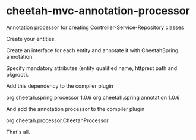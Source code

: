 # cheetah-mvc-annotation-processor
Annotation processor for creating Controller-Service-Repository classes

Create your entities.

Create an interface for each entity and annotate it with CheetahSpring annotation. 

Specify mandatory attributes (entity qualified name, httprest path and pkgroot).

Add this dependency to the compiler plugin 

<dependency>
    <groupId>org.cheetah.spring</groupId>
    <artifactId>processor</artifactId>
    <version>1.0.6</version>
</dependency>
<dependency>
    <groupId>org.cheetah.spring</groupId>
    <artifactId>annotation</artifactId>
    <version>1.0.6</version>
</dependency>

And add the annotation processor to the compiler plugin

<annotationProcessors>
    <annotationProcessor>org.cheetah.processor.CheetahProcessor</annotationProcessor>
</annotationProcessors>

That's all.


